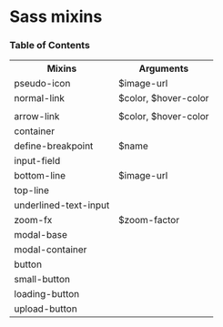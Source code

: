 # Sass mixins

### Table of Contents

<table>
<tr>
<th>Mixins</th>
<th>Arguments</th>
</tr>
<tr>
<td>pseudo-icon</td>
<td>$image-url</td>
</tr>
<tr>
<td>normal-link</td>
<td>$color, $hover-color</td>
</tr>
<tr>
<td></td>
<td></td>
</tr>
<tr>
<td>arrow-link</td>
<td>$color, $hover-color</td>
</tr>  
<tr>
<td>container</td>
<td></td>
</tr>  
<tr>
<td>define-breakpoint</td>
<td>$name</td>
</tr>  
<tr>
<td>input-field</td>
<td></td>
</tr>  
<tr>
<td>bottom-line</td>
<td>$image-url</td>
</tr>  
<tr>
<td>top-line</td>
<td></td>
</tr>  
<tr>
<td>underlined-text-input</td>
<td></td>
</tr>  
<tr>
<td>zoom-fx</td>
<td>$zoom-factor</td>
<tr>
<td>modal-base</td>
<td></td>
</tr>  
<tr>
<td>modal-container</td>
<td></td>
</tr>  
<tr>
<td>button</td>
<td></td>
</tr>  
<tr>
<td>small-button</td>
<td></td>
</tr>  
<tr>
<td>loading-button</td>
<td></td>
</tr>  
<tr>
<td>upload-button</td>
<td></td>
</tr>
</table>
